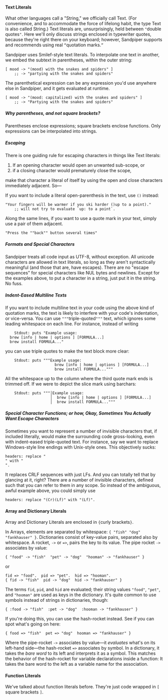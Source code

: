 #### Text Literals

What other languages call a "String," we officially call Text. (For convenience, and to accommodate the force of lifelong habit, the type Text is also called String.) Text literals are, unsurprisingly, held between `"`double quotes`"`. Here we'll only discuss strings enclosed in typewriter quotes, because they're right there on your keyboard; however, Sandpiper supports and recommends using real `“`quotation marks.`”`

Sandpiper uses Smilef-style text literals. To interpolate one text in another, we embed the subtext in parentheses, within the outer string:

    [ mood -> "(mood) with the snakes and spiders" ]
        ;; -> "partying with the snakes and spiders"

The parenthetical expression can be any expression you'd use anywhere else in Sandpiper, and it gets evaluated at runtime.

    [ mood -> "(mood: capitalized) with the snakes and spiders" ]
        ;; -> "Partying with the snakes and spiders"

##### Why parentheses, and not square brackets?

Parentheses enclose expressions; square brackets enclose functions. Only expressions can be interpolated into strings.

##### Escaping

There is one guiding rule for escaping characters in things like Text literals:

1.  If an opening character would open an unwanted sub-scope, or
2.  if a closing character would prematurely close the scope,

make that character a literal of itself by using the open and close characters immediately adjacent. So—

If you want to include a literal open-parenthesis in the text, use `()` instead:

    "Your fingers will be warmer if you ski harder ()up to a point)."
        ;; will not try to evaluate `up: to a point`.

Along the same lines, if you want to use a quote mark in your text, simply use a pair of them adjacent.

    "Press the ""back"" button several times"

##### Formats and Special Characters

Sandpiper treats all code input as UTF-8, without exception. All unicode characters are allowed in text literals, so long as they aren't syntactically meaningful (and those that are, have escapes). There are no "escape sequences" for special characters like NUL bytes and newlines. Except for the examples above, to put a character in a string, just put it in the string. No fuss.

##### Indent-Eased Multiline Texts

If you want to include multiline text in your code using the above kind of quotation marks, the text is likely to interfere with your code's indentation, or vice-versa. You can use `"""`triple-quoted`"""` text, which ignores some leading whitespace on each line. For instance, instead of writing

        Stdout: puts "Example usage:
      brew [info | home | options ] [FORMULA...]
      brew install FORMULA..."

you can use triple quotes to make the text block more clear:

        Stdout: puts """Example usage:
                          brew [info | home | options ] [FORMULA...]
                          brew install FORMULA..."""

All the whitespace up to the column where the third quote mark ends is trimmed off. If we were to depict the slice mark using barchars:

        Stdout: puts """│Example usage:
                        │  brew [info | home | options ] [FORMULA...]
                        │  brew install FORMULA..."""

##### Special Character Functions; or how, Okay, Sometimes You Actually Want Escape Characters

Sometimes you want to represent a number of invisible characters that, if included literally, would make the surrounding code gross-looking, even with indent-eased triple-quoted text. For instance, say we want to replace Windows-style line endings with Unix-style ones. This objectively sucks:

    headers: replace "
    " with "
    ".

It replaces CRLF sequences with just LFs. And you can totally tell that by glancing at it, right? There are a number of invisible characters, defined such that you can refer to them in any scope. So instead of the ambiguous, awful example above, you could simply use

    headers: replace "(Cr)(Lf)" with "(Lf)".





#### Array and Dictionary Literals

Array and Dictionary Literals are enclosed in `{`curly brackets`}`.

In Arrays, elements are separated by whitespace: `{ "fish" "dog" "fankhauser" }`. Dictionaries consist of key-value pairs, separated also by whitespace. A rocket, `->` or `=>`, pairs the key to its value. The pipe rocket `->` associates by value:

    { "food" -> "fish"  "pet" -> "dog"  "hooman" -> "fankhauser" }

or

    fid => "food".  pid => "pet".  hid => "hooman".
    { fid -> "fish"  pid -> "dog"  hid -> "fankhauser" }

The terms `fid`, `pid`, and `hid` are evaluated; their string values `"food"`, `"pet"`, and `"hooman"` are used as keys in the dictionary. It's quite common to use symbols instead of strings in dictionaries, though:

    { :food -> "fish"  :pet -> "dog"  :hooman -> "fankhauser" }

If you're doing this, you can use the hash-rocket instead. See if you can spot what's going on here:

    { food => "fish"  pet => "dog"  hooman => "fankhauser" }

Where the pipe-rocket `->` associates by value—it *evaluates* what's on its left-hand side—the hash-rocket `=>` associates by symbol. In a dictionary, it takes the *bare word* to its left and interprets it as a symbol. This matches the behavior of the hash-rocket for variable declarations inside a function: It takes the bare word to the left as a variable name for the association.



#### Function Literals

We've talked about function literals before. They're just code wrapped in `[` square brackets `]`.
